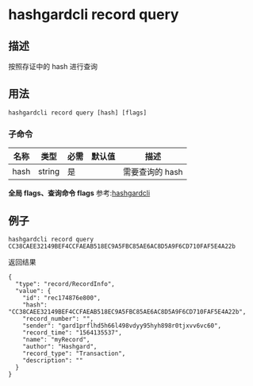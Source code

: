 # hashgardcli record query

## 描述
按照存证中的 hash 进行查询
## 用法
```shell
hashgardcli record query [hash] [flags]
```


### 子命令

| 名称         | 类型   | 必需 | 默认值 | 描述                 |
| ------------ | ------ | -------- | ------ | -------------------- |
| hash        | string | 是       |        | 需要查询的 hash   |


**全局 flags、查询命令 flags** 参考:[hashgardcli](../README.md)

## 例子

```shell
hashgardcli record query CC38CAEE32149BEF4CCFAEAB518EC9A5FBC85AE6AC8D5A9F6CD710FAF5E4A22b
```
返回结果
```shell
{
  "type": "record/RecordInfo",
  "value": {
    "id": "rec174876e800",
    "hash": "CC38CAEE32149BEF4CCFAEAB518EC9A5FBC85AE6AC8D5A9F6CD710FAF5E4A22b",
    "record_number": "",
    "sender": "gard1prflhd5h66l498vdyy95hyh898r0tjxvv6vc60",
    "record_time": "1564135537",
    "name": "myRecord",
    "author": "Hashgard",
    "record_type": "Transaction",
    "description": ""
  }
}
```
